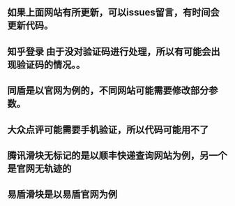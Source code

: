 ## 如果上面网站有所更新，可以issues留言，有时间会更新代码。
## 知乎登录 由于没对验证码进行处理，所以有可能会出现验证码的情况。。
## 同盾是以官网为例的，不同网站可能需要修改部分参数。
## 大众点评可能需要手机验证，所以代码可能用不了
## 腾讯滑块无标记的是以顺丰快递查询网站为例，另一个是官网无轨迹的
## 易盾滑块是以易盾官网为例

